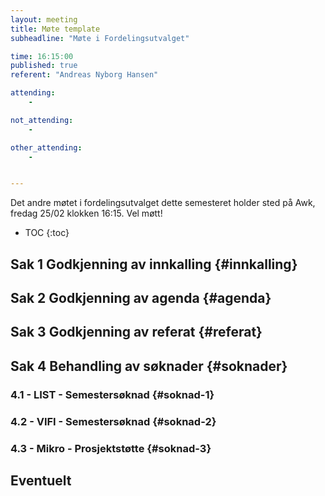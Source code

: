 ```yaml
---
layout: meeting
title: Møte template
subheadline: "Møte i Fordelingsutvalget"

time: 16:15:00
published: true
referent: "Andreas Nyborg Hansen"

attending:
    - 

not_attending:
    -

other_attending:
    -


---
```

Det andre møtet i fordelingsutvalget dette semesteret holder sted på Awk, fredag 25/02 klokken 16:15. Vel møtt! 

* TOC
{:toc}


## Sak 1 Godkjenning av innkalling {#innkalling}
## Sak 2 Godkjenning av agenda {#agenda}
## Sak 3 Godkjenning av referat {#referat}
## Sak 4 Behandling av søknader {#soknader}
### 4.1 - LIST - Semestersøknad {#soknad-1}
### 4.2 - VIFI - Semestersøknad {#soknad-2}
### 4.3 - Mikro - Prosjektstøtte {#soknad-3}
## Eventuelt